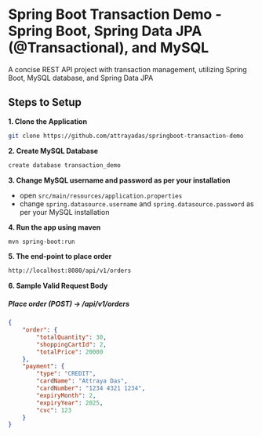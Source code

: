 # Spring Boot Transaction Demo - Spring Boot, Spring Data JPA (@Transactional), and MySQL
A concise REST API project with transaction management, utilizing Spring Boot, MySQL database, and Spring Data JPA

## Steps to Setup

**1. Clone the Application**

```bash
git clone https://github.com/attrayadas/springboot-transaction-demo
```

**2. Create MySQL Database**
```bash
create database transaction_demo
```

**3. Change MySQL username and password as per your installation**

+ open `src/main/resources/application.properties`
+ change `spring.datasource.username` and `spring.datasource.password` as per your MySQL installation

**4. Run the app using maven**

```bash
mvn spring-boot:run
```
**5. The end-point to place order**
```bash
http://localhost:8080/api/v1/orders
```

**6. Sample Valid Request Body**
##### <a id="placeOrder">Place order (POST) -> /api/v1/orders</a>
```json
{
    "order": {
        "totalQuantity": 30,
        "shoppingCartId": 2,
        "totalPrice": 20000
    },
    "payment": {
        "type": "CREDIT",
        "cardName": "Attraya Das",
        "cardNumber": "1234 4321 1234",
        "expiryMonth": 2,
        "expiryYear": 2025,
        "cvc": 123
    }
}
```

